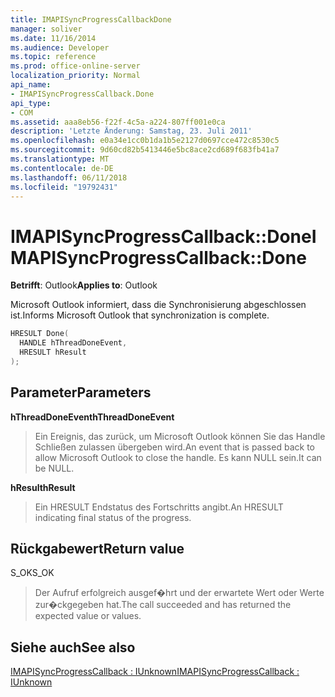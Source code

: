 ```yaml
---
title: IMAPISyncProgressCallbackDone
manager: soliver
ms.date: 11/16/2014
ms.audience: Developer
ms.topic: reference
ms.prod: office-online-server
localization_priority: Normal
api_name:
- IMAPISyncProgressCallback.Done
api_type:
- COM
ms.assetid: aaa8eb56-f22f-4c5a-a224-807ff001e0ca
description: 'Letzte Änderung: Samstag, 23. Juli 2011'
ms.openlocfilehash: e0a34e1cc0b1da1b5e2127d0697cce472c8530c5
ms.sourcegitcommit: 9d60cd82b5413446e5bc8ace2cd689f683fb41a7
ms.translationtype: MT
ms.contentlocale: de-DE
ms.lasthandoff: 06/11/2018
ms.locfileid: "19792431"
---
```

# <a name="imapisyncprogresscallbackdone"></a><span data-ttu-id="84c5a-103">IMAPISyncProgressCallback::Done</span><span class="sxs-lookup"><span data-stu-id="84c5a-103">IMAPISyncProgressCallback::Done</span></span>

  
  
<span data-ttu-id="84c5a-104">**Betrifft**: Outlook</span><span class="sxs-lookup"><span data-stu-id="84c5a-104">**Applies to**: Outlook</span></span> 
  
 <span data-ttu-id="84c5a-105">Microsoft Outlook informiert, dass die Synchronisierung abgeschlossen ist.</span><span class="sxs-lookup"><span data-stu-id="84c5a-105">Informs Microsoft Outlook that synchronization is complete.</span></span> 
  
```cpp
HRESULT Done(
  HANDLE hThreadDoneEvent, 
  HRESULT hResult
);
```

## <a name="parameters"></a><span data-ttu-id="84c5a-106">Parameter</span><span class="sxs-lookup"><span data-stu-id="84c5a-106">Parameters</span></span>

 <span data-ttu-id="84c5a-107">**hThreadDoneEvent**</span><span class="sxs-lookup"><span data-stu-id="84c5a-107">**hThreadDoneEvent**</span></span>
  
> <span data-ttu-id="84c5a-108">Ein Ereignis, das zurück, um Microsoft Outlook können Sie das Handle Schließen zulassen übergeben wird.</span><span class="sxs-lookup"><span data-stu-id="84c5a-108">An event that is passed back to allow Microsoft Outlook to close the handle.</span></span> <span data-ttu-id="84c5a-109">Es kann NULL sein.</span><span class="sxs-lookup"><span data-stu-id="84c5a-109">It can be NULL.</span></span>
    
 <span data-ttu-id="84c5a-110">**hResult**</span><span class="sxs-lookup"><span data-stu-id="84c5a-110">**hResult**</span></span>
  
> <span data-ttu-id="84c5a-111">Ein HRESULT Endstatus des Fortschritts angibt.</span><span class="sxs-lookup"><span data-stu-id="84c5a-111">An HRESULT indicating final status of the progress.</span></span>
    
## <a name="return-value"></a><span data-ttu-id="84c5a-112">Rückgabewert</span><span class="sxs-lookup"><span data-stu-id="84c5a-112">Return value</span></span>

<span data-ttu-id="84c5a-113">S_OK</span><span class="sxs-lookup"><span data-stu-id="84c5a-113">S_OK</span></span> 
  
> <span data-ttu-id="84c5a-114">Der Aufruf erfolgreich ausgef�hrt und der erwartete Wert oder Werte zur�ckgegeben hat.</span><span class="sxs-lookup"><span data-stu-id="84c5a-114">The call succeeded and has returned the expected value or values.</span></span>
    
## <a name="see-also"></a><span data-ttu-id="84c5a-115">Siehe auch</span><span class="sxs-lookup"><span data-stu-id="84c5a-115">See also</span></span>



[<span data-ttu-id="84c5a-116">IMAPISyncProgressCallback : IUnknown</span><span class="sxs-lookup"><span data-stu-id="84c5a-116">IMAPISyncProgressCallback : IUnknown</span></span>](imapisyncprogresscallbackiunknown.md)

